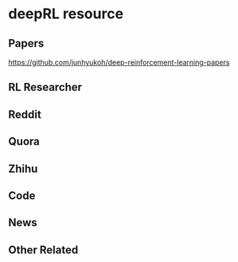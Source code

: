 # deepRL resource

Papers
------
https://github.com/junhyukoh/deep-reinforcement-learning-papers

RL Researcher
-------

Reddit
-----

Quora
-----

Zhihu
-----

Code
----

News
------

Other Related
-----
